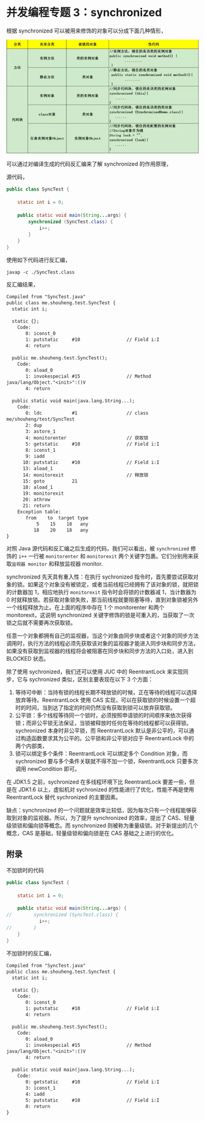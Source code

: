 # 并发编程专题 3：synchronized

根据 synchronized 可以被用来修饰的对象可以分成下面几种情形，

![synchronized 的修饰分类](res/synchronized_1.jpg)

可以通过对编译生成的代码反汇编来了解 synchronized 的作用原理，

源代码，

```java
public class SyncTest {

    static int i = 0;

    public static void main(String...args) {
        synchronized (SyncTest.class) {
            i++;
        }
    }
}
```

使用如下代码进行反汇编，

```
javap -c ./SyncTest.class
```

反汇编结果，

```
Compiled from "SyncTest.java"
public class me.shouheng.test.SyncTest {
  static int i;

  static {};
    Code:
       0: iconst_0
       1: putstatic     #10                 // Field i:I
       4: return

  public me.shouheng.test.SyncTest();
    Code:
       0: aload_0
       1: invokespecial #15                 // Method java/lang/Object."<init>":()V
       4: return

  public static void main(java.lang.String...);
    Code:
       0: ldc           #1                  // class me/shouheng/test/SyncTest
       2: dup
       3: astore_1
       4: monitorenter                      // 获取锁
       5: getstatic     #10                 // Field i:I
       8: iconst_1
       9: iadd
      10: putstatic     #10                 // Field i:I
      13: aload_1
      14: monitorexit                       // 释放锁
      15: goto          21
      18: aload_1
      19: monitorexit
      20: athrow
      21: return
    Exception table:
       from    to  target type
           5    15    18   any
          18    20    18   any
}
```

对照 Java 源代码和反汇编之后生成的代码，我们可以看出，被 `synchronized` 修饰的 `i++` 一行被 `monitorenter` 和 `monitorexit` 两个关键字包裹。它们分别用来获取`监视器 monitor` 和释放监视器 monitor. 

synchronized 先天具有重入性：在执行 sychronized 指令时，首先要尝试获取对象的锁。如果这个对象没有被锁定，或者当前线程已经拥有了该对象的锁，就把锁的计数器加 1，相应地执行 `monitorexit` 指令时会将锁的计数器减 1，当计数器为 0 时就释放锁。若获取对象锁失败，那当前线程就要阻塞等待，直到对象锁被另外一个线程释放为止。在上面的程序中存在 1 个 monitorenter 和两个 monitorexit，这说明 synchronized 关键字修饰的锁是可重入的，当获取了一次锁之后就不需要再次获取锁。

任意一个对象都拥有自己的监视器，当这个对象由同步块或者这个对象的同步方法调用时，执行方法的线程必须先获取该对象的监视器才能进入同步块和同步方法，如果没有获取到监视器的线程将会被阻塞在同步块和同步方法的入口处，进入到 BLOCKED 状态。

除了使用 sychronized，我们还可以使用 JUC 中的 ReentrantLock 来实现同步，它与 sychronized 类似，区别主要表现在以下 3 个方面：

1. 等待可中断：当持有锁的线程长期不释放锁的时候，正在等待的线程可以选择放弃等待。ReentrantLock 使用 CAS 实现，可以在获取锁的时候设置一个超时的时间，当到达了指定的时间仍然没有获取到锁可以放弃获取锁。
2. 公平锁：多个线程等待同一个锁时，必须按照申请锁的时间顺序来依次获得锁；而非公平锁无法保证，当锁被释放时任何在等待的线程都可以获得锁。sychronized 本身时非公平锁，而 ReentrantLock 默认是非公平的，可以通过构造函数要求其为公平的。公平锁和非公平锁对应于 ReentrantLock 中的两个内部类，
3. 锁可以绑定多个条件：ReentrantLock 可以绑定多个 Condition 对象，而 sychronized 要与多个条件关联就不得不加一个锁，ReentrantLock 只要多次调用 newCondition 即可。

在 JDK1.5 之前，sychronized 在多线程环境下比 ReentrantLock 要差一些，但是在 JDK1.6 以上，虚拟机对 sychronized 的性能进行了优化，性能不再是使用 ReentrantLock 替代 sychronized 的主要因素。

缺点：synchronized 的一个问题就是效率比较低，因为每次只有一个线程能够获取到对象的监视器。所以，为了提升 synchronized 的效率，提出了 CAS、轻量级锁锁和偏向锁等概念。而 synchronized 则被称为重量级锁。对于新提出的几个概念，CAS 是基础，轻量级锁和偏向锁是在 CAS 基础之上进行的优化。

## 附录

不加锁时的代码

```java
public class SyncTest {

    static int i = 0;

    public static void main(String...args) {
//        synchronized (SyncTest.class) {
            i++;
//        }
    }
}
```

不加锁时的反汇编，

```
Compiled from "SyncTest.java"
public class me.shouheng.test.SyncTest {
  static int i;

  static {};
    Code:
       0: iconst_0
       1: putstatic     #10                 // Field i:I
       4: return

  public me.shouheng.test.SyncTest();
    Code:
       0: aload_0
       1: invokespecial #15                 // Method java/lang/Object."<init>":()V
       4: return

  public static void main(java.lang.String...);
    Code:
       0: getstatic     #10                 // Field i:I
       3: iconst_1
       4: iadd
       5: putstatic     #10                 // Field i:I
       8: return
}
```



